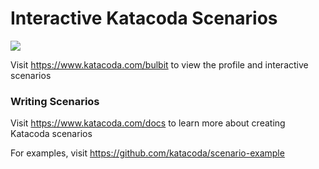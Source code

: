 # Interactive Katacoda Scenarios

[![](http://shields.katacoda.com/katacoda/bulbit/count.svg)](https://www.katacoda.com/bulbit "Get your profile on Katacoda.com")

Visit https://www.katacoda.com/bulbit to view the profile and interactive scenarios

### Writing Scenarios
Visit https://www.katacoda.com/docs to learn more about creating Katacoda scenarios

For examples, visit https://github.com/katacoda/scenario-example
